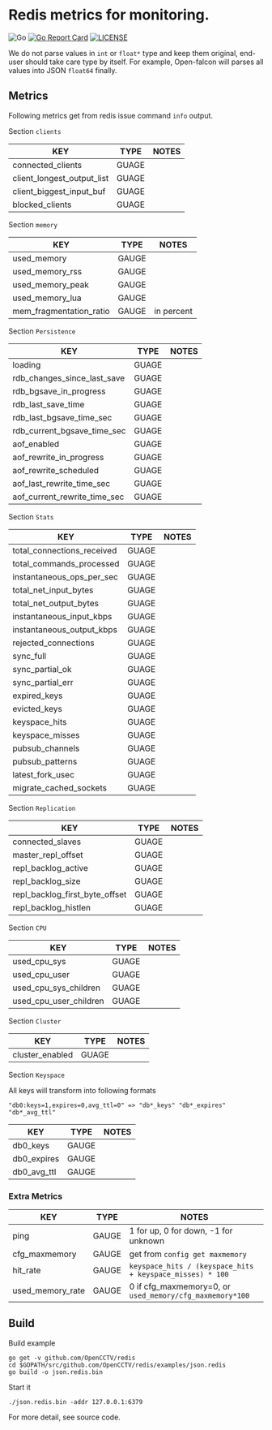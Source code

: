 # Redis metrics for monitoring.

![Go](https://github.com/OpenCCTV/redis/workflows/Go/badge.svg?branch=master)
[![Go Report Card](https://goreportcard.com/badge/github.com/OpenCCTV/redis)](https://goreportcard.com/report/github.com/OpenCCTV/redis)
[![LICENSE](https://img.shields.io/github/license/OpenCCTV/redis.svg?style=flat-square)](https://github.com/OpenCCTV/redis/blob/master/LICENSE)

We do not parse values in `int` or `float*` type and keep them original, end-user should take care type by itself.
For example, Open-falcon will parses all values into JSON `float64` finally.


## Metrics

Following metrics get from redis issue command `info` output.

Section `clients`

| KEY | TYPE | NOTES |
|-----|------|-------|
| connected_clients | GUAGE |
| client_longest_output_list | GUAGE |
| client_biggest_input_buf | GUAGE |
| blocked_clients | GUAGE |

Section `memory`

| KEY | TYPE | NOTES |
|-----|------|-------|
| used_memory | GAUGE  |
| used_memory_rss | GAUGE |
| used_memory_peak | GAUGE |
| used_memory_lua | GAUGE |
| mem_fragmentation_ratio | GAUGE | in percent |


Section `Persistence`

| KEY | TYPE | NOTES |
|-----|------|-------|
| loading | GUAGE |
| rdb_changes_since_last_save | GUAGE |
| rdb_bgsave_in_progress | GUAGE |
| rdb_last_save_time  | GUAGE |
| rdb_last_bgsave_time_sec | GUAGE |
| rdb_current_bgsave_time_sec | GUAGE |
| aof_enabled | GUAGE |
| aof_rewrite_in_progress | GUAGE |
| aof_rewrite_scheduled | GUAGE |
| aof_last_rewrite_time_sec | GUAGE |
| aof_current_rewrite_time_sec | GUAGE |


Section `Stats`

| KEY | TYPE | NOTES |
|-----|------|-------|
| total_connections_received | GUAGE |
| total_commands_processed | GUAGE |
| instantaneous_ops_per_sec | GUAGE |
| total_net_input_bytes | GUAGE |
| total_net_output_bytes | GUAGE |
| instantaneous_input_kbps  | GUAGE |
| instantaneous_output_kbps | GUAGE |
| rejected_connections | GUAGE |
| sync_full | GUAGE |
| sync_partial_ok | GUAGE |
| sync_partial_err | GUAGE |
| expired_keys | GUAGE |
| evicted_keys | GUAGE |
| keyspace_hits | GUAGE |
| keyspace_misses | GUAGE |
| pubsub_channels | GUAGE |
| pubsub_patterns | GUAGE |
| latest_fork_usec | GUAGE |
| migrate_cached_sockets | GUAGE |


Section `Replication`

| KEY | TYPE | NOTES |
|-----|------|-------|
| connected_slaves | GUAGE |
| master_repl_offset | GUAGE |
| repl_backlog_active | GUAGE |
| repl_backlog_size | GUAGE |
| repl_backlog_first_byte_offset | GUAGE |
| repl_backlog_histlen | GUAGE |

Section `CPU`

| KEY | TYPE | NOTES |
|-----|------|-------|
| used_cpu_sys | GUAGE |
| used_cpu_user | GUAGE |
| used_cpu_sys_children | GUAGE |
| used_cpu_user_children | GUAGE |

Section `Cluster`

| KEY | TYPE | NOTES |
|-----|------|-------|
| cluster_enabled | GUAGE |


Section `Keyspace`


All keys  will transform into following formats

	"db0:keys=1,expires=0,avg_ttl=0" => "db*_keys" "db*_expires" "db*_avg_ttl"


| KEY | TYPE | NOTES |
|-----|------|-------|
| db0_keys | GAUGE |
| db0_expires | GAUGE |
| db0_avg_ttl | GAUGE |


### Extra Metrics

| KEY | TYPE | NOTES |
|-----|------|-------|
| ping | GAUGE | 1 for up, 0 for down, -1 for unknown |
| cfg_maxmemory | GAUGE | get from `config get maxmemory` |
| hit_rate | GAUGE | `keyspace_hits / (keyspace_hits + keyspace_misses) * 100` |
| used_memory_rate | GAUGE | 0 if cfg_maxmemory=0, or `used_memory/cfg_maxmemory*100`  |


## Build

Build example

	go get -v github.com/OpenCCTV/redis
	cd $GOPATH/src/github.com/OpenCCTV/redis/examples/json.redis
	go build -o json.redis.bin


Start it

	./json.redis.bin -addr 127.0.0.1:6379

For more detail, see source code.




